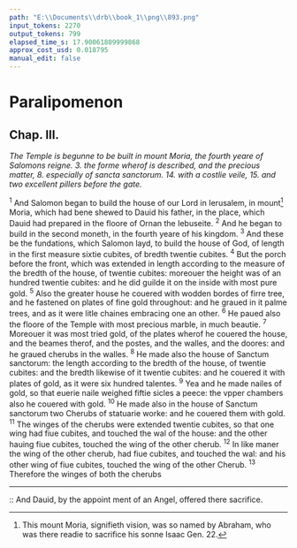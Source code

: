 ```yaml
---
path: "E:\\Documents\\drb\\book_1\\png\\893.png"
input_tokens: 2270
output_tokens: 799
elapsed_time_s: 17.90061809999868
approx_cost_usd: 0.018795
manual_edit: false
---
```

# Paralipomenon

## Chap. III.

*The Temple is begunne to be built in mount Moria, the fourth yeare of Salomons reigne. 3. the forme wherof is described, and the precious matter, 8. especially of sancta sanctorum. 14. with a costlie veile, 15. and two excellent pillers before the gate.*

<sup>1</sup> And Salomon began to build the house of our Lord in Ierusalem, in mount[^1] Moria, which had bene shewed to Dauid his father, in the place, which Dauid had prepared in the floore of Ornan the Iebuseite. <sup>2</sup> And he began to build in the second moneth, in the fourth yeare of his kingdom. <sup>3</sup> And these be the fundations, which Salomon layd, to build the house of God, of length in the first measure sixtie cubites, of bredth twentie cubites. <sup>4</sup> But the porch before the front, which was extended in length according to the measure of the bredth of the house, of twentie cubites: moreouer the height was of an hundred twentie cubites: and he did guilde it on the inside with most pure gold. <sup>5</sup> Also the greater house he couered with wodden bordes of firre tree, and he fastened on plates of fine gold throughout: and he graued in it palme trees, and as it were litle chaines embracing one an other. <sup>6</sup> He paued also the floore of the Temple with most precious marble, in much beautie. <sup>7</sup> Moreouer it was most tried gold, of the plates wherof he couered the house, and the beames therof, and the postes, and the walles, and the doores: and he graued cherubs in the walles. <sup>8</sup> He made also the house of Sanctum sanctorum: the length according to the bredth of the house, of twentie cubites: and the bredth likewise of it twentie cubites: and he couered it with plates of gold, as it were six hundred talentes. <sup>9</sup> Yea and he made nailes of gold, so that euerie naile weighed fiftie sicles a peece: the vpper chambers also he couered with gold. <sup>10</sup> He made also in the house of Sanctum sanctorum two Cherubs of statuarie worke: and he couered them with gold. <sup>11</sup> The winges of the cherubs were extended twentie cubites, so that one wing had fiue cubites, and touched the wal of the house: and the other hauing fiue cubites, touched the wing of the other cherub. <sup>12</sup> In like maner the wing of the other cherub, had fiue cubites, and touched the wal: and his other wing of fiue cubites, touched the wing of the other Cherub. <sup>13</sup> Therefore the winges of both the cherubs

<hr>

[^1]: This mount Moria, signifieth vision, was so named by Abraham, who was there readie to sacrifice his sonne Isaac Gen. 22.

<aside>:: And Dauid, by the appoint ment of an Angel, offered there sacrifice.</aside>